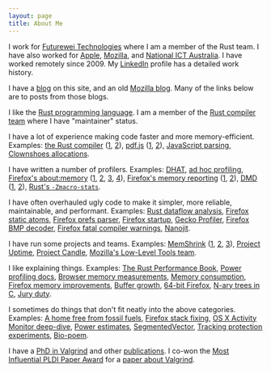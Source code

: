 ```yaml
---
layout: page
title: About Me
---
```


I work for [Futurewei Technologies](https://www.futurewei.com/) where I am a
member of the Rust team. I have also worked for
[Apple](https://www.apple.com/), [Mozilla](https://mozilla.com/), and [National
ICT Australia](https://en.wikipedia.org/wiki/NICTA). I have worked remotely
since 2009. My [LinkedIn](https://www.linkedin.com/in/nnethercote/) profile has
a detailed work history.

I have a [blog](https://nnethercote.github.io/) on this site, and an old
[Mozilla blog](https://blog.mozilla.com/nnethercote). Many of the links below
are to posts from those blogs.

I like the [Rust programming language](https://www.rust-lang.org/). I am a
member of the [Rust compiler
team](https://www.rust-lang.org/governance/teams/compiler) where I have
"maintainer" status.

I have a lot of experience making code faster and more memory-efficient.
Examples: [the Rust compiler](https://github.com/rust-lang/rust/)
([1](https://nnethercote.github.io/2025/05/22/how-to-speed-up-the-rust-compiler-in-may-2025.html),
[2](http://blog.mozilla.org/nnethercote/2020/09/08/how-to-speed-up-the-rust-compiler-one-last-time/)),
[pdf.js](https://mozilla.github.io/pdf.js/)
([1](https://blog.mozilla.org/nnethercote/2014/02/07/a-slimmer-and-faster-pdf-js/),
[2](https://blog.mozilla.org/nnethercote/2014/06/16/an-even-slimmer-pdf-js/)),
[JavaScript parsing](https://blog.mozilla.org/nnethercote/2011/07/01/faster-javascript-parsing/),
[Clownshoes allocations](https://blog.mozilla.org/nnethercote/2011/08/05/clownshoes-available-in-sizes-2101-and-up/).

I have written a number of profilers. Examples:
[DHAT](http://blog.mozilla.org/nnethercote/2019/04/17/a-better-dhat/),
[ad hoc profiling](http://blog.mozilla.org/nnethercote/2018/07/24/ad-hoc-profiling/),
[Firefox's about:memory](https://developer.mozilla.org/en-US/docs/Mozilla/Performance/about:memory)
([1](https://blog.mozilla.org/nnethercote/2011/02/09/a-vision-for-better-memory-profiling-with-aboutmemory/),
[2](https://blog.mozilla.org/nnethercote/2011/05/02/a-better-aboutmemory-stage-1/),
[3](https://blog.mozilla.org/nnethercote/2011/05/12/a-better-aboutmemory-stage-1-5/),
[4](https://blog.mozilla.org/nnethercote/2011/05/23/a-better-aboutmemory-stage-1-75/)),
[Firefox's memory reporting](https://developer.mozilla.org/en-US/docs/Mozilla/Performance/Memory_reporting)
([1](https://blog.mozilla.org/nnethercote/2015/06/03/measuring-data-structure-sizes-firefox-c-vs-servo-rust/),
[2](https://blog.mozilla.org/nnethercote/2013/12/17/system-wide-memory-measurement-for-firefox-os/)),
[DMD](https://developer.mozilla.org/en-US/docs/Mozilla/Performance/DMD)
([1](https://blog.mozilla.org/nnethercote/2012/12/21/dmd/),
[2](https://blog.mozilla.org/nnethercote/2014/12/11/cumulative-heap-profiling-in-firefox-with-dmd/)),
[Rust's
`-Zmacro-stats`](https://nnethercote.github.io/2025/06/26/how-much-code-does-that-proc-macro-generate.html).

I have often overhauled ugly code to make it simpler, more reliable,
maintainable, and performant. Examples:
[Rust dataflow
analysis](https://nnethercote.github.io/2024/12/19/streamlined-dataflow-analysis-code-in-rustc.html),
[Firefox static atoms](https://blog.mozilla.org/nnethercote/2018/10/12/slimmer-and-simpler-static-atoms/),
[Firefox prefs parser](https://blog.mozilla.org/nnethercote/2018/03/09/a-new-preferences-parser-for-firefox/),
[Firefox startup](https://blog.mozilla.org/nnethercote/2018/02/22/nicer-commands-for-content-processes/),
[Gecko Profiler](https://blog.mozilla.org/nnethercote/2017/04/04/improving-the-gecko-profiler/),
[Firefox BMP decoder](https://blog.mozilla.org/nnethercote/2015/11/06/i-rewrote-firefoxs-bmp-decoder/),
[Firefox fatal compiler warnings](https://blog.mozilla.org/nnethercote/2017/07/05/how-we-made-compiler-warnings-fatal-in-firefox/),
[Nanojit](https://blog.mozilla.org/nnethercote/2010/02/01/a-win-for-code-hygiene/).

I have run some projects and teams. Examples:
[MemShrink](https://wiki.mozilla.org/Performance/MemShrink)
([1](https://blog.mozilla.org/nnethercote/2012/06/15/memshrinks-1st-birthday/),
[2](https://blog.mozilla.org/nnethercote/2013/06/15/memshrinks-2nd-birthday/),
[3](https://blog.mozilla.org/nnethercote/2014/06/16/memshrinks-3rd-birthday/)),
[Project Uptime](https://wiki.mozilla.org/Platform/Uptime),
[Project Candle](https://wiki.mozilla.org/Performance/Project_Candle),
[Mozilla's Low-Level Tools team](https://wiki.mozilla.org/Low_Level_Tools).

I like explaining things. Examples:
[The Rust Performance Book](https://nnethercote.github.io/perf-book/),
[Power profiling docs](https://firefox-source-docs.mozilla.org/performance/#power-profiling),
[Browser memory measurements](https://blog.mozilla.org/nnethercote/2012/07/09/how-to-compare-the-memory-efficiency-of-web-browsers/),
[Memory consumption](https://blog.mozilla.org/nnethercote/2012/02/08/the-benefits-of-reducing-memory-consumption-2/),
[Firefox memory improvements](https://blog.mozilla.org/nnethercote/2012/01/17/notes-on-reducing-firefoxs-memory-consumption/),
[Buffer growth](https://blog.mozilla.org/nnethercote/2014/11/04/please-grow-your-buffers-exponentially/),
[64-bit Firefox](https://blog.mozilla.org/nnethercote/2016/07/22/firefox-64-bit-for-windows-can-take-advantage-of-more-memory/),
[N-ary trees in C](https://blog.mozilla.org/nnethercote/2012/03/07/n-ary-trees-in-c/),
[Jury duty](2021/11/11/jury-duty.html).

I sometimes do things that don't fit neatly into the above categories.
Examples:
[A home free from fossil fuels](https://nnethercote.github.io/2025/04/08/a-home-free-from-fossil-fuels.html),
[Firefox stack fixing](http://blog.mozilla.org/nnethercote/2020/04/15/better-stack-fixing-for-firefox/),
[OS X Activity Monitor deep-dive](https://blog.mozilla.org/nnethercote/2015/08/26/what-does-the-os-x-activity-monitors-energy-impact-actually-measure/),
[Power estimates](https://developer.mozilla.org/en-US/docs/Mozilla/Performance/tools_power_rapl),
[SegmentedVector](https://blog.mozilla.org/nnethercote/2014/12/10/mfbtsegmentedvector-h/),
[Tracking protection experiments](https://blog.mozilla.org/nnethercote/2014/11/12/quantifying-the-effects-of-firefoxs-tracking-protection/),
[Bio-poem](2021/11/10/bio-poem.html).

I have a [PhD in Valgrind](pubs/phd2004.pdf) and other [publications](pubs).
I co-won the [Most Influential PLDI Paper
Award](https://www.sigplan.org/Awards/PLDI/) for a [paper about
Valgrind](pubs/valgrind2007.pdf).
